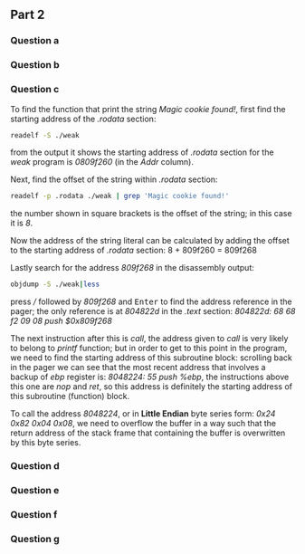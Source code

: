 ## Part 2

### Question a

### Question b

### Question c
To find the function that print the string *Magic cookie found!*, first find
the starting address of the *.rodata* section:
```bash
readelf -S ./weak
```
from the output it shows the starting address of *.rodata* section for the
*weak* program is *0809f260* (in the *Addr* column).

Next, find the offset of the string within *.rodata* section:
```bash
readelf -p .rodata ./weak | grep 'Magic cookie found!'
```
the number shown in square brackets is the offset of the string; in this case
it is *8*.

Now the address of the string literal can be calculated by adding the offset to
the starting address of *.rodata* section: 8 + 809f260 = 809f268

Lastly search for the address *809f268* in the disassembly output:
```bash
objdump -S ./weak|less
```
press */* followed by *809f268* and <kbd>Enter</kbd> to find the address
reference in the pager; the only reference is at *804822d* in the *.text*
section: *804822d:       68 68 f2 09 08          push   $0x809f268*

The next instruction after this is *call*, the address given to *call* is
very likely to belong to *printf* function; but in order to get to this point
in the program, we need to find the starting address of this subroutine block:
scrolling back in the pager we can see that the most recent address that
involves a backup of *ebp* register is: *8048224:       55 push   %ebp*, the
instructions above this one are *nop* and *ret*, so this address is definitely
the starting address of this subroutine (function) block.

To call the address *8048224*, or in **Little Endian** byte series form:
*0x24 0x82 0x04 0x08*, we need to overflow the buffer in a way such that the
return address of the stack frame that containing the buffer is overwritten by
this byte series.
### Question d

### Question e

### Question f

### Question g
